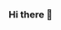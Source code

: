 ### Hi there 👋

<!--
**HansJeoung/HansJeoung** is a ✨ _special_ ✨ repository because its `README.md` (this file) appears on your GitHub profile.

Here are some ideas to get you started:

- 🔭 I'm a master's course student(2022.08~2024.08).
- 🌱 I'm currently learning business analysis(Biztics) in a master's course.
- 🤔 I’m looking for help with github.
- 📫 My Contact: yes-upgrade@naver.com
- 📫 My field of interest: CSS(Credit Scoring System) Model, Credit Risk of Business and Personal, Financial Data.
